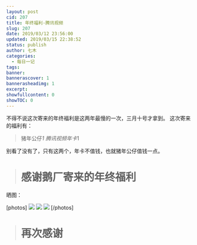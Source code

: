 ```yaml
---
layout: post
cid: 207
title: 年终福利-腾讯视频
slug: 207
date: 2019/03/12 23:56:00
updated: 2019/03/15 22:38:52
status: publish
author: 七木
categories: 
  - 每日一记
tags: 
banner: 
bannerascover: 1
bannerasheadimg: 1
excerpt: 
showfullcontent: 0
showTOC: 0
---
```



不得不说这次寄来的年终福利是这两年最慢的一次，三月十号才拿到。
这次寄来的福利有：

> 猪年公仔*1 
腾讯视频年卡*1

别看了没有了，只有这两个，年卡不值钱，也就猪年公仔值钱一点。

> 感谢鹅厂寄来的年终福利
> ==

晒图：

[photos]
![](https://qimu-1251828023.cos.ap-guangzhou.myqcloud.com/2019/03/12/1552406252.jpg)
![](https://qimu-1251828023.cos.ap-guangzhou.myqcloud.com/2019/03/12/1552406333.jpg)
![](https://qimu-1251828023.cos.ap-guangzhou.myqcloud.com/2019/03/12/1552406394.jpg)
[/photos]

> 再次感谢
> ==